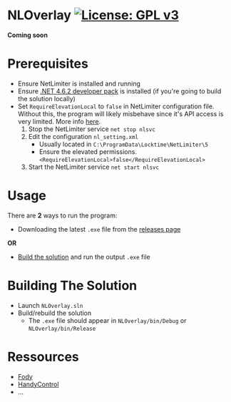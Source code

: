 # NLOverlay [![License: GPL v3](https://img.shields.io/badge/License-GPLv3-blue.svg)](https://www.gnu.org/licenses/gpl-3.0)

**Coming soon**

# Prerequisites

- Ensure NetLimiter is installed and running
- Ensure [.NET 4.6.2 developer pack](https://dotnet.microsoft.com/en-us/download/dotnet-framework/net462) is installed (if you're going to build the solution locally)
- Set `RequireElevationLocal` to `false` in NetLimiter configuration file. Without this, the program will likely misbehave since it's API access is very limited. More info [here](https://github.com/tzoug/NLOverlay/releases).
    1. Stop the NetLimiter service `net stop nlsvc`
    2. Edit the configuration `nl_setting.xml`
        - Usually located in `C:\ProgramData\Locktime\NetLimiter\5`
        - Ensure the elevated permissions. `<RequireElevationLocal>false</RequireElevationLocal>`
    3. Start the NetLimiter service `net start nlsvc`

# Usage

There are **2** ways to run the program:

- Downloading the latest `.exe` file from the [releases page](https://github.com/tzoug/NLOverlay/releases)

**OR**

- [Build the solution](#building-the-solution) and run the output `.exe` file

# Building The Solution

- Launch `NLOverlay.sln`
- Build/rebuild the solution
    - The `.exe` file should appear in `NLOverlay/bin/Debug` or `NLOverlay/bin/Release`

# Ressources

- [Fody](https://github.com/Fody/Fody)
- [HandyControl](https://github.com/HandyOrg/HandyControl)
- ...